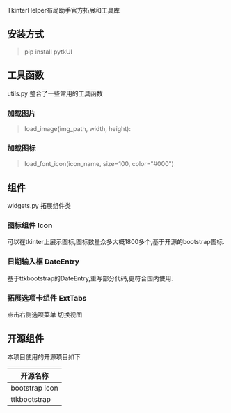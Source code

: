 TkinterHelper布局助手官方拓展和工具库

## 安装方式

> pip install pytkUI

## 工具函数

utils.py 整合了一些常用的工具函数

### 加载图片

> load_image(img_path, width, height):

### 加载图标

> load_font_icon(icon_name, size=100, color="#000")

## 组件

widgets.py 拓展组件类

### 图标组件 Icon

可以在tkinter上展示图标,图标数量众多大概1800多个,基于开源的bootstrap图标.

### 日期输入框 DateEntry

基于ttkbootstrap的DateEntry,重写部分代码,更符合国内使用.

### 拓展选项卡组件 ExtTabs

点击右侧选项菜单 切换视图

## 开源组件

本项目使用的开源项目如下

| 开源名称           |
|----------------|
| bootstrap icon |
| ttkbootstrap   |



